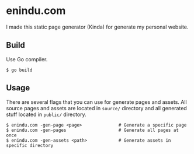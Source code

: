 # enindu.com

I made this static page generator (Kinda) for generate my personal website.

## Build

Use Go compiler.

```
$ go build
```

## Usage

There are several flags that you can use for generate pages and assets. All source pages and assets are located in `source/` directory and all generated stuff located in `public/` directory.

```
$ enindu.com -gen-page <page>              # Generate a specific page
$ enindu.com -gen-pages                    # Generate all pages at once
$ enindu.com -gen-assets <path>            # Generate assets in specific directory
```
